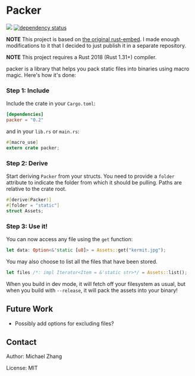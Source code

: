 Packer
======

[![](https://api.travis-ci.org/iptq/packer.svg?branch=master)](https://travis-ci.org/iptq/packer) [![dependency status](https://deps.rs/repo/github/iptq/packer/status.svg)](https://deps.rs/repo/github/iptq/packer)

**NOTE** This project is based on [the original rust-embed](https://github.com/pyros2097/rust-embed). I made enough modifications to it that I decided to just publish it in a separate repository.

**NOTE** This project requires a Rust 2018 (Rust 1.31+) compiler.

packer is a library that helps you pack static files into binaries using macro magic. Here's how it's done:

### Step 1: Include

Include the crate in your `Cargo.toml`:

```toml
[dependencies]
packer = "0.2"
```

and in your `lib.rs` or `main.rs`:

```rs
#[macro_use]
extern crate packer;
```

### Step 2: Derive

Start deriving `Packer` from your structs. You need to provide a `folder` attribute to indicate the folder from which it should be pulling. Paths are relative to the crate root.

```rs
#[derive(Packer)]
#[folder = "static"]
struct Assets;
```

### Step 3: Use it!

You can now access any file using the `get` function:

```rs
let data: Option<&'static [u8]> = Assets::get("kermit.jpg");
```

You may also choose to list all the files that have been stored.

```rs
let files /*: impl Iterator<Item = &'static str>*/ = Assets::list();
```

When you build in dev mode, it will fetch off your filesystem as usual, but when you build with `--release`, it will pack the assets into your binary!

Future Work
-----------

-	Possibly add options for excluding files?

Contact
-------

Author: Michael Zhang

License: MIT
